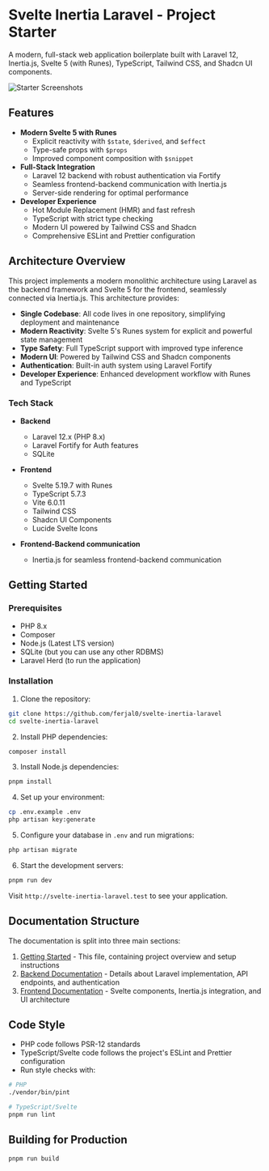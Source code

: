 # Svelte Inertia Laravel - Project Starter

A modern, full-stack web application boilerplate built with Laravel 12, Inertia.js, Svelte 5 (with Runes), TypeScript, Tailwind CSS, and Shadcn UI components.

![Starter Screenshots](https://github.com/user-attachments/assets/0e06b0b9-36bb-4e0d-acb7-b192dbde299d)

## Features

- **Modern Svelte 5 with Runes**
    - Explicit reactivity with `$state`, `$derived`, and `$effect`
    - Type-safe props with `$props`
    - Improved component composition with `$snippet`
- **Full-Stack Integration**
    - Laravel 12 backend with robust authentication via Fortify
    - Seamless frontend-backend communication with Inertia.js
    - Server-side rendering for optimal performance
- **Developer Experience**
    - Hot Module Replacement (HMR) and fast refresh
    - TypeScript with strict type checking
    - Modern UI powered by Tailwind CSS and Shadcn
    - Comprehensive ESLint and Prettier configuration

## Architecture Overview

This project implements a modern monolithic architecture using Laravel as the backend framework and Svelte 5 for the frontend, seamlessly connected via Inertia.js. This architecture provides:

- **Single Codebase**: All code lives in one repository, simplifying deployment and maintenance
- **Modern Reactivity**: Svelte 5's Runes system for explicit and powerful state management
- **Type Safety**: Full TypeScript support with improved type inference
- **Modern UI**: Powered by Tailwind CSS and Shadcn components
- **Authentication**: Built-in auth system using Laravel Fortify
- **Developer Experience**: Enhanced development workflow with Runes and TypeScript

### Tech Stack

- **Backend**

    - Laravel 12.x (PHP 8.x)
    - Laravel Fortify for Auth features
    - SQLite

- **Frontend**

    - Svelte 5.19.7 with Runes
    - TypeScript 5.7.3
    - Vite 6.0.11
    - Tailwind CSS
    - Shadcn UI Components
    - Lucide Svelte Icons

- **Frontend-Backend communication**
    - Inertia.js for seamless frontend-backend communication

## Getting Started

### Prerequisites

- PHP 8.x
- Composer
- Node.js (Latest LTS version)
- SQLite (but you can use any other RDBMS)
- Laravel Herd (to run the application)

### Installation

1. Clone the repository:

```bash
git clone https://github.com/ferjal0/svelte-inertia-laravel
cd svelte-inertia-laravel
```

2. Install PHP dependencies:

```bash
composer install
```

3. Install Node.js dependencies:

```bash
pnpm install
```

4. Set up your environment:

```bash
cp .env.example .env
php artisan key:generate
```

5. Configure your database in `.env` and run migrations:

```bash
php artisan migrate
```

6. Start the development servers:

```bash
pnpm run dev
```

Visit `http://svelte-inertia-laravel.test` to see your application.

## Documentation Structure

The documentation is split into three main sections:

1. [Getting Started](docs/getting-started.md) - This file, containing project overview and setup instructions
2. [Backend Documentation](docs/backend.md) - Details about Laravel implementation, API endpoints, and authentication
3. [Frontend Documentation](docs/frontend.md) - Svelte components, Inertia.js integration, and UI architecture

## Code Style

- PHP code follows PSR-12 standards
- TypeScript/Svelte code follows the project's ESLint and Prettier configuration
- Run style checks with:

```bash
# PHP
./vendor/bin/pint

# TypeScript/Svelte
pnpm run lint
```

## Building for Production

```bash
pnpm run build
```
